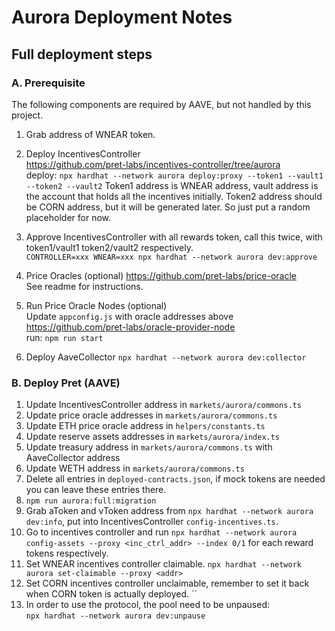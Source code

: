 # Aurora Deployment Notes

## Full deployment steps

### A. Prerequisite 
The following components are required by AAVE, but not handled by this project.      

1. Grab address of WNEAR token.

2. Deploy IncentivesController       
  https://github.com/pret-labs/incentives-controller/tree/aurora      
  deploy: `npx hardhat --network aurora deploy:proxy --token1 --vault1 --token2 --vault2`
  Token1 address is WNEAR address, vault address is the account that holds all the incentives initially.
  Token2 address should be CORN address, but it will be generated later. So just put a random placeholder for now.

3. Approve IncentivesController with all rewards token, call this twice, with token1/vault1 token2/vault2 respectively.    
  `CONTROLLER=xxx WNEAR=xxx npx hardhat --network aurora dev:approve`

4. Price Oracles (optional)
  https://github.com/pret-labs/price-oracle              
  See readme for instructions.

5. Run Price Oracle Nodes (optional)        
  Update `appconfig.js` with oracle addresses above     
  https://github.com/pret-labs/oracle-provider-node       
  run: `npm run start`

6. Deploy AaveCollector
   `npx hardhat --network aurora dev:collector`      

### B. Deploy Pret (AAVE)
1. Update IncentivesController address in `markets/aurora/commons.ts`
2. Update price oracle addresses in `markets/aurora/commons.ts`
3. Update ETH price oracle address in `helpers/constants.ts`
3. Update reserve assets addresses in `markets/aurora/index.ts`
4. Update treasury address in `markets/aurora/commons.ts` with AaveCollector address
5. Update WETH address in `markets/aurora/commons.ts`
6. Delete all entries in `deployed-contracts.json`, if mock tokens are needed you can leave these entries there.
7. `npm run aurora:full:migration`
8. Grab aToken and vToken address from `npx hardhat --network aurora dev:info`, put into IncentivesController `config-incentives.ts`.
9. Go to incentives controller and run `npx hardhat --network aurora config-assets --proxy <inc_ctrl_addr> --index 0/1` for each reward tokens respectively.
10. Set WNEAR incentives controller claimable. `npx hardhat --network aurora set-claimable --proxy <addr>`
11. Set CORN incentives controller unclaimable, remember to set it back when CORN token is actually deployed. ``
12. In order to use the protocol, the pool need to be unpaused:    
  `npx hardhat --network aurora dev:unpause`
